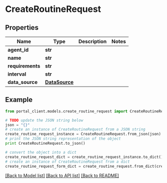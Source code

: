# CreateRoutineRequest


## Properties
Name | Type | Description | Notes
------------ | ------------- | ------------- | -------------
**agent_id** | **str** |  | 
**name** | **str** |  | 
**requirements** | **str** |  | 
**interval** | **str** |  | 
**data_source** | [**DataSource**](DataSource.md) |  | 

## Example

```python
from portal_client.models.create_routine_request import CreateRoutineRequest

# TODO update the JSON string below
json = "{}"
# create an instance of CreateRoutineRequest from a JSON string
create_routine_request_instance = CreateRoutineRequest.from_json(json)
# print the JSON string representation of the object
print CreateRoutineRequest.to_json()

# convert the object into a dict
create_routine_request_dict = create_routine_request_instance.to_dict()
# create an instance of CreateRoutineRequest from a dict
create_routine_request_form_dict = create_routine_request.from_dict(create_routine_request_dict)
```
[[Back to Model list]](../README.md#documentation-for-models) [[Back to API list]](../README.md#documentation-for-api-endpoints) [[Back to README]](../README.md)


